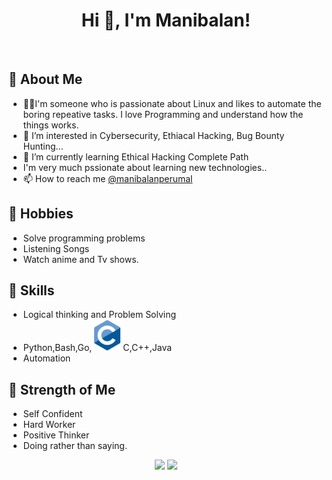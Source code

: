 <h1 align="center">Hi 👋, I'm Manibalan!</h1>
<br>

## 💬 About Me

- 👨‍💻I'm someone who is passionate about Linux and likes to automate the boring repeative tasks. I love Programming and understand how the things works.
- 👀 I’m interested in Cybersecurity, Ethiacal Hacking, Bug Bounty Hunting...
- 🌱 I’m currently learning Ethical Hacking Complete Path
- I'm very much pssionate about learning new technologies..
- 📫 How to reach me [@manibalanperumal](https://twitter.com/manibalanperumal)

## 📅 Hobbies
- Solve programming problems
- Listening Songs
- Watch anime and Tv shows.

## 📅 Skills
- Logical thinking and Problem Solving
- Python,Bash,Go,<img src="https://raw.githubusercontent.com/devicons/devicon/master/icons/c/c-original.svg" alt="C" width="auto" height="50px">C,C++,Java
- Automation

## 📅 Strength of Me
- Self Confident
- Hard Worker
- Positive Thinker
- Doing rather than saying.

<p align = "center">
  <img src = "https://github-readme-stats.vercel.app/api?username=ManibalanPerumal&show_icons=true&theme=bear" width = 400>
  <img src = "https://github-readme-streak-stats.herokuapp.com?user=ManibalanPerumal&theme=dark&hide_border=true" width = 400>
</p>

<!---
ManibalanPerumal/ManibalanPerumal is a ✨ special ✨ repository because its `README.md` (this file) appears on your GitHub profile.
You can click the Preview link to take a look at your changes.
--->
